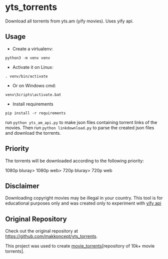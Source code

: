 # yts_torrents

Download all torrents from yts.am (yify movies). Uses yify api.

## Usage

- Create a virtualenv:

```
python3 -m venv venv
```

- Activate it on Linux:

```
. venv/bin/activate
```

- Or on Windows cmd:

```
venv\Scripts\activate.bat
```

- Install requirements

```
pip install -r requirements
```

run `python yts_am_api.py` to make json files containing torrent links of the movies. Then run `python linkdownload.py`
to parse the created json files and download the torrents.

## Priority

The torrents will be downloaded according to the following priority:

1080p bluray> 1080p web> 720p bluray> 720p web

## Disclaimer

Downloading copyright movies may be illegal in your country. This tool is for educational purposes only and was created only to experiment with [yify api](https://yts.am/api)

## Original Repository

Check out the original repository at https://github.com/makkoncept/yts_torrents.

This project was used to create [movie_torrents](https://github.com/makkoncept/movie_torrents)[repository of 10k+ movie torrents].
